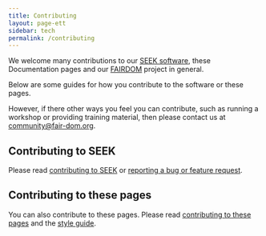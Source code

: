 ```yaml
---
title: Contributing
layout: page-ett
sidebar: tech
permalink: /contributing
---
```


<i class="fa-solid fa-truck-fast fa-5x"></i>


We welcome many contributions to our [SEEK software](https://seek4science.org), these Documentation pages and our [FAIRDOM](https://fair-dom.org) project in general.

Below are some guides for how you contribute to the software or these pages.

However, if there other ways you feel you can contribute, such as running a workshop or providing training material, then please contact us at <community@fair-dom.org>.

## Contributing to SEEK

Please read [contributing to SEEK](tech/contributing-to-seek) or [reporting a bug or feature request](/tech/reporting-bugs-and-features).


## Contributing to these pages

You can also contribute to these pages.
Please read [contributing to these pages](/contributing-to-pages) and the [style guide](/style-guide).